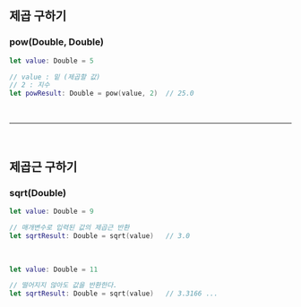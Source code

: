 ## 제곱 구하기
### **pow(Double, Double)**
```swift
let value: Double = 5

// value : 밑 (제곱할 값)
// 2 : 지수
let powResult: Double = pow(value, 2)  // 25.0
```

<br/>

---

<br/>

## 제곱근 구하기
### **sqrt(Double)**
```swift
let value: Double = 9

// 매개변수로 입력된 값의 제곱근 반환
let sqrtResult: Double = sqrt(value)   // 3.0
```

<br/>

```swift
let value: Double = 11

// 떨어지지 않아도 값을 반환한다.
let sqrtResult: Double = sqrt(value)   // 3.3166 ...
```